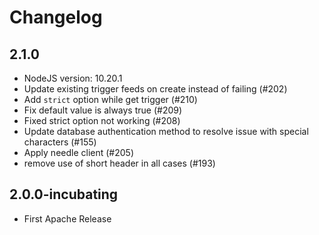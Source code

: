 <!--
#
# Licensed to the Apache Software Foundation (ASF) under one or more
# contributor license agreements.  See the NOTICE file distributed with
# this work for additional information regarding copyright ownership.
# The ASF licenses this file to You under the Apache License, Version 2.0
# (the "License"); you may not use this file except in compliance with
# the License.  You may obtain a copy of the License at
#
#     http://www.apache.org/licenses/LICENSE-2.0
#
# Unless required by applicable law or agreed to in writing, software
# distributed under the License is distributed on an "AS IS" BASIS,
# WITHOUT WARRANTIES OR CONDITIONS OF ANY KIND, either express or implied.
# See the License for the specific language governing permissions and
# limitations under the License.
#
-->

# Changelog

## 2.1.0

* NodeJS version: 10.20.1
* Update existing trigger feeds on create instead of failing (#202)
* Add `strict` option while get trigger (#210)
* Fix default value is always true (#209)
* Fixed strict option not working (#208)
* Update database authentication method to resolve issue with special characters (#155)
* Apply needle client (#205)
* remove use of short header in all cases (#193)

## 2.0.0-incubating

* First Apache Release
